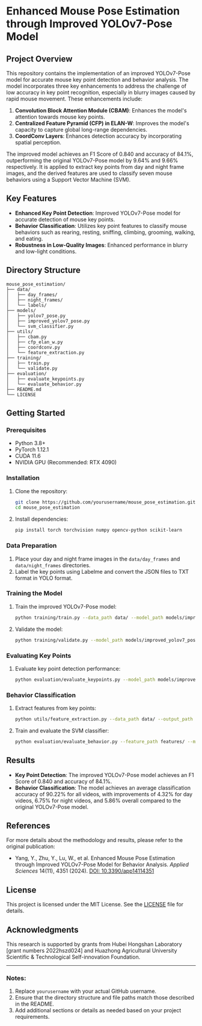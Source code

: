# Enhanced Mouse Pose Estimation through Improved YOLOv7-Pose Model

## Project Overview
This repository contains the implementation of an improved YOLOv7-Pose model for accurate mouse key point detection and behavior analysis. The model incorporates three key enhancements to address the challenge of low accuracy in key point recognition, especially in blurry images caused by rapid mouse movement. These enhancements include:
1. **Convolution Block Attention Module (CBAM)**: Enhances the model's attention towards mouse key points.
2. **Centralized Feature Pyramid (CFP) in ELAN-W**: Improves the model's capacity to capture global long-range dependencies.
3. **CoordConv Layers**: Enhances detection accuracy by incorporating spatial perception.

The improved model achieves an F1 Score of 0.840 and accuracy of 84.1%, outperforming the original YOLOv7-Pose model by 9.64% and 9.66% respectively. It is applied to extract key points from day and night frame images, and the derived features are used to classify seven mouse behaviors using a Support Vector Machine (SVM).

## Key Features
- **Enhanced Key Point Detection**: Improved YOLOv7-Pose model for accurate detection of mouse key points.
- **Behavior Classification**: Utilizes key point features to classify mouse behaviors such as rearing, resting, sniffing, climbing, grooming, walking, and eating.
- **Robustness in Low-Quality Images**: Enhanced performance in blurry and low-light conditions.

## Directory Structure
```
mouse_pose_estimation/
├── data/
│   ├── day_frames/
│   ├── night_frames/
│   └── labels/
├── models/
│   ├── yolov7_pose.py
│   ├── improved_yolov7_pose.py
│   └── svm_classifier.py
├── utils/
│   ├── cbam.py
│   ├── cfp_elan_w.py
│   ├── coordconv.py
│   └── feature_extraction.py
├── training/
│   ├── train.py
│   └── validate.py
├── evaluation/
│   ├── evaluate_keypoints.py
│   └── evaluate_behavior.py
├── README.md
└── LICENSE
```

## Getting Started
### Prerequisites
- Python 3.8+
- PyTorch 1.12.1
- CUDA 11.6
- NVIDIA GPU (Recommended: RTX 4090)

### Installation
1. Clone the repository:
   ```bash
   git clone https://github.com/yourusername/mouse_pose_estimation.git
   cd mouse_pose_estimation
   ```

2. Install dependencies:
   ```bash
   pip install torch torchvision numpy opencv-python scikit-learn
   ```

### Data Preparation
1. Place your day and night frame images in the `data/day_frames` and `data/night_frames` directories.
2. Label the key points using Labelme and convert the JSON files to TXT format in YOLO format.

### Training the Model
1. Train the improved YOLOv7-Pose model:
   ```bash
   python training/train.py --data_path data/ --model_path models/improved_yolov7_pose.pth
   ```

2. Validate the model:
   ```bash
   python training/validate.py --model_path models/improved_yolov7_pose.pth
   ```

### Evaluating Key Points
1. Evaluate key point detection performance:
   ```bash
   python evaluation/evaluate_keypoints.py --model_path models/improved_yolov7_pose.pth --data_path data/
   ```

### Behavior Classification
1. Extract features from key points:
   ```bash
   python utils/feature_extraction.py --data_path data/ --output_path features/
   ```

2. Train and evaluate the SVM classifier:
   ```bash
   python evaluation/evaluate_behavior.py --feature_path features/ --model_path models/svm_classifier.pkl
   ```

## Results
- **Key Point Detection**: The improved YOLOv7-Pose model achieves an F1 Score of 0.840 and accuracy of 84.1%.
- **Behavior Classification**: The model achieves an average classification accuracy of 90.22% for all videos, with improvements of 4.32% for day videos, 6.75% for night videos, and 5.86% overall compared to the original YOLOv7-Pose model.

## References
For more details about the methodology and results, please refer to the original publication:
- Yang, Y., Zhu, Y., Lu, W., et al. Enhanced Mouse Pose Estimation through Improved YOLOv7-Pose Model for Behavior Analysis. *Applied Sciences* 14(11), 4351 (2024). [DOI: 10.3390/app14114351](https://doi.org/10.3390/app14114351)

## License
This project is licensed under the MIT License. See the [LICENSE](LICENSE) file for details.

## Acknowledgments
This research is supported by grants from Hubei Hongshan Laboratory [grant numbers 2022hszd024] and Huazhong Agricultural University Scientific & Technological Self-innovation Foundation.

---

### Notes:
1. Replace `yourusername` with your actual GitHub username.
2. Ensure that the directory structure and file paths match those described in the README.
3. Add additional sections or details as needed based on your project requirements.
